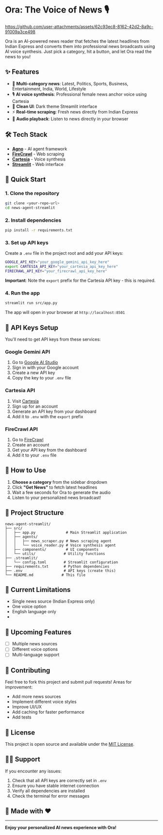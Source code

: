 # Ora: The Voice of News 🎙️


https://github.com/user-attachments/assets/62c93ec8-8162-42d2-8a9c-91009a3ce498



Ora is an AI-powered news reader that fetches the latest headlines from Indian Express and converts them into professional news broadcasts using AI voice synthesis. Just pick a category, hit a button, and let Ora read the news to you!

## ✨ Features

- 🎯 **Multi-category news**: Latest, Politics, Sports, Business, Entertainment, India, World, Lifestyle
- 🎙️ **AI voice synthesis**: Professional female news anchor voice using Cartesia
- 📱 **Clean UI**: Dark theme Streamlit interface
- ⚡ **Real-time scraping**: Fresh news directly from Indian Express
- 🎵 **Audio playback**: Listen to news directly in your browser

## 🛠️ Tech Stack

- **[Agno](https://docs.agno.com/introduction)** - AI agent framework
- **[FireCrawl](https://firecrawl.dev)** - Web scraping
- **[Cartesia](https://cartesia.ai)** - Voice synthesis
- **[Streamlit](https://streamlit.io)** - Web interface

## 🚀 Quick Start

### 1. Clone the repository
```bash
git clone <your-repo-url>
cd news-agent-streamlit
```

### 2. Install dependencies
```bash
pip install -r requirements.txt
```

### 3. Set up API keys
Create a `.env` file in the project root and add your API keys:

```bash
GOOGLE_API_KEY="your_google_gemini_api_key_here"
export CARTESIA_API_KEY="your_cartesia_api_key_here"
FIRECRAWL_API_KEY="your_firecrawl_api_key_here"
```

**Important**: Note the `export` prefix for the Cartesia API key - this is required.

### 4. Run the app
```bash
streamlit run src/app.py
```

The app will open in your browser at `http://localhost:8501`

## 🔑 API Keys Setup

You'll need to get API keys from these services:

### Google Gemini API
1. Go to [Google AI Studio](https://aistudio.google.com/)
2. Sign in with your Google account
3. Create a new API key
4. Copy the key to your `.env` file

### Cartesia API
1. Visit [Cartesia](https://cartesia.ai)
2. Sign up for an account
3. Generate an API key from your dashboard
4. Add it to `.env` with the `export` prefix

### FireCrawl API
1. Go to [FireCrawl](https://firecrawl.dev)
2. Create an account
3. Get your API key from the dashboard
4. Add it to your `.env` file

## 📖 How to Use

1. **Choose a category** from the sidebar dropdown
2. Click **"Get News"** to fetch latest headlines
3. Wait a few seconds for Ora to generate the audio
4. Listen to your personalized news broadcast!

## 📁 Project Structure

```
news-agent-streamlit/
├── src/
│   ├── app.py              # Main Streamlit application
│   ├── agents/
│   │   ├── news_scraper.py # News scraping agent
│   │   └── voice_reader.py # Voice synthesis agent
│   ├── components/         # UI components
│   └── utils/             # Utility functions
├── .streamlit/
│   └── config.toml        # Streamlit configuration
├── requirements.txt       # Python dependencies
├── .env                   # API keys (create this)
└── README.md             # This file
```

## 🔄 Current Limitations

- Single news source (Indian Express only)
- One voice option
- English language only
- 
## 🚧 Upcoming Features

- [ ] Multiple news sources
- [ ] Different voice options
- [ ] Multi-language support

## 🤝 Contributing

Feel free to fork this project and submit pull requests! Areas for improvement:

- Add more news sources
- Implement different voice styles
- Improve UI/UX
- Add caching for faster performance
- Add tests

## 📝 License

This project is open source and available under the [MIT License](LICENSE).

## 🙋‍♀️ Support

If you encounter any issues:

1. Check that all API keys are correctly set in `.env`
2. Ensure you have stable internet connection
3. Verify all dependencies are installed
4. Check the terminal for error messages

## 💫 Made with ❤️
---

**Enjoy your personalized AI news experience with Ora!**
